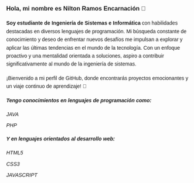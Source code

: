 ### Hola, mi nombre es Nilton Ramos Encarnación 👋

**Soy estudiante de Ingeniería de Sistemas e Informática** con habilidades destacadas en diversos lenguajes de programación. 
Mi búsqueda constante de conocimiento y deseo de enfrentar nuevos desafíos me impulsan a explorar y aplicar las últimas tendencias en el mundo de la tecnología. Con un enfoque proactivo y una mentalidad orientada a soluciones, aspiro a contribuir significativamente al mundo de la ingeniería de sistemas.

¡Bienvenido a mi perfil de GitHub, donde encontrarás proyectos emocionantes y un viaje continuo de aprendizaje! 🚀

***Tengo conocimientos en lenguajes de programación como:***
- *JAVA*
- *PHP*

***Y en lenguajes orientados al desarrollo web:***
- *HTML5*
- *CSS3*
- *JAVASCRIPT*
<!DOCTYPE html>
<html lang="es">
<head>
    <meta charset="UTF-8">
    <meta name="viewport" content="width=device-width, initial-scale=1.0">
    <title>Nilton Ramos Encarnación</title>
    <style>
        body {
            font-family: Arial, sans-serif;
            line-height: 1.6;
            margin: 20px;
        }

        h1, h3, ul {
            color: #0366d6;
        }

        ul {
            list-style-type: none;
            padding: 0;
        }

        li {
            margin-bottom: 8px;
        }

        p {
            margin-bottom: 16px;
        }
    </style>
</head>
<body>
    <h1>Hola, soy Nilton Ramos Encarnación 👋</h1>

    <h3>Estudiante de Ingeniería de Sistemas e Informática</h3>

    <h4>Lenguajes de Programación:</h4>
    <ul>
        <li>JAVA</li>
        <li>PHP</li>
    </ul>

    <h4>Desarrollo Web:</h4>
    <ul>
        <li>HTML5</li>
        <li>CSS3</li>
        <li>JAVASCRIPT</li>
    </ul>

    <p>Bienvenido a mi perfil. Aquí encontrarás mis proyectos y experiencias en el emocionante mundo de la programación. 🚀</p>
</body>
</html>
